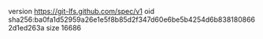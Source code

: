 version https://git-lfs.github.com/spec/v1
oid sha256:ba0fa1d52959a26e1e5f8b85d2f347d60e6be5b4254d6b8381808662d1ed263a
size 16686
